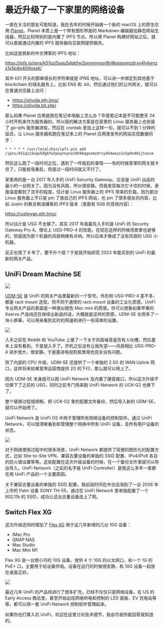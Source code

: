 # 最近升级了一下家里的网络设备

一直在关注的朋友可能知道，我在去年的时候开始做一个新的 macOS 上的原生应用 [Planet](https://planetable.xyz)。Planet 本质上是一个带有图形界面的 Markdown 编辑器加静态网站生成器，然后比较特别的是内置了 IPFS 节点。所以用 Planet 构建好网站之后，就可以直接通过内置的 IPFS 服务器向互联网提供服务。

比如这是我新的中文博客的 IPFS 地址：

https://ipfs.io/ipns/k51qzi5uqu5dgbfw2poynnynor8h9kqqoxmzdrxy4h4wnzx1x5p4n40ijtosxk/

其中 k51 开头的那串很长的字符串就是 IPNS 地址，可以进一步绑定到其他基于 blockchain 的域名服务上，比如 ENS 和 .bit，然后通过他们的公共网关，就可以在普通浏览器上访问：

- https://olivida.eth.limo/
- https://olivida.bit.site/

那么如果 Planet 应用是跑在笔记本电脑上怎么办？毕竟笔记本是不可能整天 24 小时开机来作为服务器的。所以我的解决方案是在家里的 Linux 服务器上也安装了 go-ipfs 服务器进程，然后在 crontab 里加上这样一句，就可以不到 1 分钟的延迟，让 Linux 服务器和跑在笔记本上的 Planet 应用里发布的网站实现数据同步：

```
* * * * * /usr/local/bin/ipfs pin add /ipns/k51qzi5uqu5dgbfw2poynnynor8h9kqqoxmzdrxy4h4wnzx1x5p4n40ijtosxk
```

然后这么跑了一段时间之后，遇到了一件尴尬的事情——有的时候家里的网关就卡住了，只能拔电重启，但是过一段时间就又不行了。

家里用的是一台 2017 年入手的 UniFi Security Gateway。应该是 UniFi 出品的最小的一台网关了。因为没有风扇，所以很安静。但我发现每次它卡住的时候，表面温度都到了烫手的程度，估计是 Linux 服务器上的 IPFS 带来的负载。因为那台 Linux 服务器上不只是 pin 了我自己的 IPFS 网站，也 pin 了很多朋友的内容，比如 Justin 的枫言枫语播客的 IPFS 版本（里面有 5GB 的音频内容）：

https://justinyan.eth.limo/

所以估计是 USG 不太够了。其实 2017 年我最先入手的是 UniFi 的 Security Gateway Pro 4。理论上 USG-PRO-4 的性能，在现在这样的时候场景里也是够的，但是因为那个机器的风扇稍微有点响，所以后来才换成了没有风扇的 USG 小机器。

反正也用了 6 年了，要不升个级？于是我开始研究 2023 年能买到的 UniFi 的最新的网关产品。

## UniFi Dream Machine SE

![](https://i.v2ex.co/FG81C264.png)

[UDM-SE](https://store.ui.com.cn/collections/unifi-network-unifi-os-consoles/products/dream-machine-se) 是 UniFi 的网关产品里最新的一个型号。外形和 USG-PRO-4 差不多，都是 rack mount 造型。但不同于通常的 rack mount 设备的工业化质感，UniFi 专业网关产品的表面是一种类似银色 Mac mini 的质感。你可以想象如果苹果的 Xserve 产品线还在继续出新品的话，大概就是这样的质感。UDM-SE 左侧多了一块小屏幕，可以用来看到实时的网速和进行一些简单的设置。

![](https://i.v2ex.co/xpccVwQ9.jpeg)

入手之前在 Reddit 和 YouTube 上搜了一下关于风扇噪音是否有人吐槽，然后基本上没有看到，于是就入手了。开机之后没有让我失望——风扇相比 USG-PRO-4 进步很大，很安静。于是塞进电视机柜里用也完全没有问题。

除了内部的 CPU 升级，UDM-SE 还提供了一个单独的 2.5G 的 WAN Uplink 网口，这样将来如果宽带运营商提供 2G 的下行，那么就可以用上了。

因为 UDM-SE 本身就可以跑 UniFi Network 及内置了硬盘接口，所以这次升级不仅换下了之前的 USG，同时之前专门用来跑 UniFi Network 的 UCK-G2 也换下了。

整个替换过程很顺畅，把 UCK-G2 里的配置文件备份，然后导入新的 UDM-SE，就可以开始用了。

UniFi Network 是 UniFi OS 中用于管理所有网络设备的控制软件。通过 UniFi Network，可以很清晰看到和管理整个网络中所有 UniFi 设备，及所有用户设备的状态。

![](https://i.v2ex.co/K8gZZj2Q.png)

对于网络使用过程中的很多场景，UniFi Network 都提供了简便的图形化的配置方式，比如 Site-to-Site VPN、兼容古董设备的单独的 SSID 配置、IPv4/IPv6 各自的防火墙设置等等。这些配置在这次升级设备的时候，在一个备份文件里就可以导出导入。UniFi Network（之前的名字是 UniFi Controller）是我这么多年一直都在用 UniFi 产品的一个主要原因。

关于兼容古董设备的单独的 SSID 配置，我前段时间在中古店淘到了一台 2006 年上市的 Palm 设备 SONY TH-55，通过在 UniFi Network 里单独配置了一个 802.11b 的 SSID，成功让这台古董设备连上了网。

## Switch Flex XG

这次升级还同时增加了 [Flex XG](https://store.ui.com.cn/collections/unifi-network-switching/products/unifi-flex-xg) 用于这几年新增的几台 10G 设备：

- iMac Pro
- QNAP NAS
- Mac Studio
- Mac Mini M1

Flex XG 是一台很小巧的 10G 设备，提供 4 个 10G 的以太网口，和一个 1G 的 PoE+ 口，主要用于给设备供电。设备在运行的时候很安静，和 10G 设备一起放在桌面正好。

![](https://i.v2ex.co/ZAqMXZNy.jpeg)

最近几年 UniFi 的产品线进行了很多扩充，已经不仅仅只是网络设备。在 US 的 Early Access 商店里，甚至开始出现网络供电和控制的 LED 面板、EV 充电站等等，都可以用一套 UniFi Network 控制软件管理起来。

如果你也打算入坑 UniFi，欢迎在这里讨论技术细节，我会尽我所能回答我知道的。